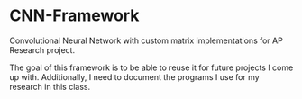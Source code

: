 # CNN-Framework
Convolutional Neural Network with custom matrix implementations for AP Research project.

The goal of this framework is to be able to reuse it for future projects I come up with. Additionally, 
I need to document the programs I use for my research in this class. 


